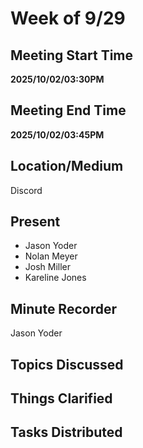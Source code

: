 # Week of 9/29

## Meeting Start Time

**2025/10/02/03:30PM** 

## Meeting End Time

**2025/10/02/03:45PM**

## Location/Medium

Discord

## Present
- Jason Yoder
- Nolan Meyer
- Josh Miller
- Kareline Jones

## Minute Recorder
Jason Yoder

## Topics Discussed

## Things Clarified

## Tasks Distributed
